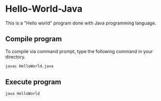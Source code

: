 # Hello-World-Java
This is a "Hello world" program done with Java programming language.

## Compile program
To compile via command prompt, type the following command in your directory.
```bash
javac HelloWorld.java
```
## Execute program
```bash
java HelloWorld
```
